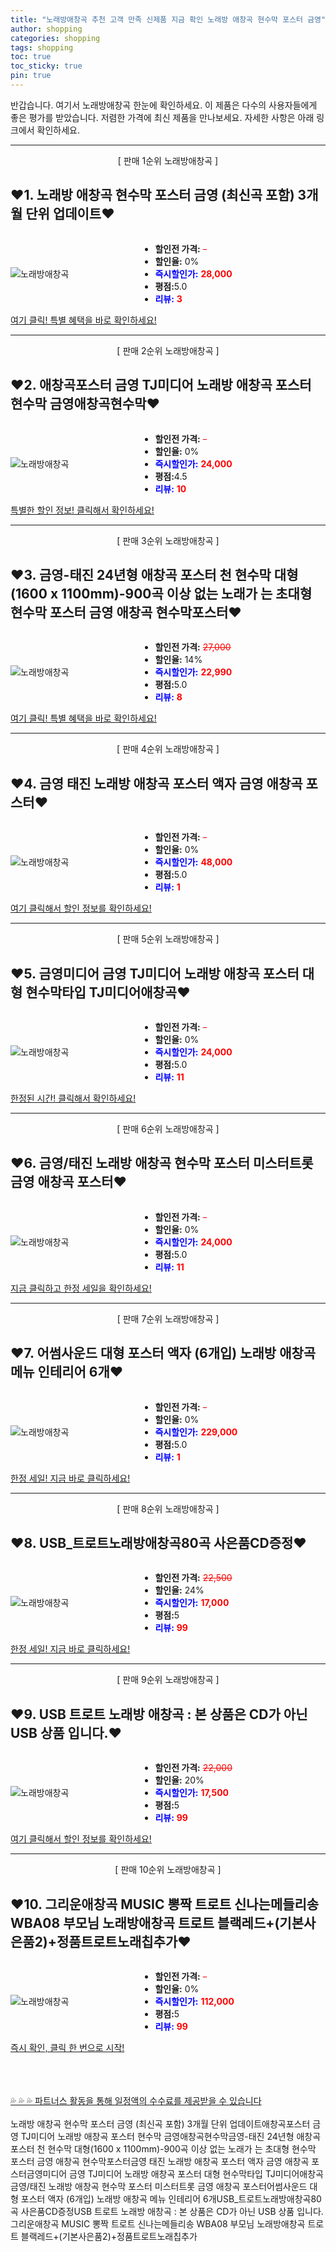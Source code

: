 ```yaml
---
title: "노래방애창곡 추천 고객 만족 신제품 지금 확인 노래방 애창곡 현수막 포스터 금영"
author: shopping
categories: shopping
tags: shopping
toc: true
toc_sticky: true
pin: true
---
```

반갑습니다. 여기서 노래방애창곡 한눈에 확인하세요. 이 제품은 다수의 사용자들에게 좋은 평가를 받았습니다. 저렴한 가격에 최신 제품을 만나보세요. 자세한 사항은 아래 링크에서 확인하세요.

---
<p class="toplist" style="margin: 0 auto; display: block; width: fit-content;">[ 판매 1순위 노래방애창곡 ]</p>

<h2><strong>❤️1. 노래방 애창곡 현수막 포스터 금영 (최신곡 포함) 3개월 단위 업데이트❤️</strong></h2>

<div style="display: flex; align-items: center;">
    <div style="flex: 0.4;">
        <img src="https://thumbnail7.coupangcdn.com/thumbnails/remote/230x230ex/image/vendor_inventory/cc69/12bc27e5f4667eea20d3e3ed788be46d4fd5bd07ff2ca252b5227078d40a.jpg" alt="노래방애창곡" style="max-width: 100%;">
    </div>
    <div style="flex: 0.6; margin-left: 10px;">
        <ul>
            <li><strong>할인전 가격:</strong> <del style="color: red;">-</del></li>
            <li><strong>할인율:</strong> 0%</li>
            <li><span style='color:blue'><strong>즉시할인가:</strong></span> <span style='color:red'><strong>28,000</strong></span></li>
            <li><strong>평점:</strong>5.0</li>
            <li><span style='color:blue'><strong>리뷰:</strong></span> <span style='color:red'><strong>3</strong></span></li>
        </ul>
    </div>
</div>
<div class="center">
    <a href="https://selin100587001.github.io?lptag=AF9450613&subid=githubio&pageKey=7370748437&traceid=V0-153&itemId=19012673418&vendorItemId=86127520424" class="myButton">
        여기 클릭! 특별 혜택을 바로 확인하세요!
    </a>
</div>


---
<p class="toplist" style="margin: 0 auto; display: block; width: fit-content;">[ 판매 2순위 노래방애창곡 ]</p>

<h2><strong>❤️2. 애창곡포스터 금영 TJ미디어 노래방 애창곡 포스터 현수막 금영애창곡현수막❤️</strong></h2>

<div style="display: flex; align-items: center;">
    <div style="flex: 0.4;">
        <img src="https://thumbnail7.coupangcdn.com/thumbnails/remote/230x230ex/image/vendor_inventory/images/2019/03/21/17/2/169eae87-d667-4e63-b24f-32ba822c3d68.jpg" alt="노래방애창곡" style="max-width: 100%;">
    </div>
    <div style="flex: 0.6; margin-left: 10px;">
        <ul>
            <li><strong>할인전 가격:</strong> <del style="color: red;">-</del></li>
            <li><strong>할인율:</strong> 0%</li>
            <li><span style='color:blue'><strong>즉시할인가:</strong></span> <span style='color:red'><strong>24,000</strong></span></li>
            <li><strong>평점:</strong>4.5</li>
            <li><span style='color:blue'><strong>리뷰:</strong></span> <span style='color:red'><strong>10</strong></span></li>
        </ul>
    </div>
</div>
<div class="center">
    <a href="https://selin100587001.github.io?lptag=AF9450613&subid=githubio&pageKey=200736464&traceid=V0-153&itemId=583870519&vendorItemId=4529120628" class="myButton">
        특별한 할인 정보! 클릭해서 확인하세요!
    </a>
</div>


---
<p class="toplist" style="margin: 0 auto; display: block; width: fit-content;">[ 판매 3순위 노래방애창곡 ]</p>

<h2><strong>❤️3. 금영-태진 24년형 애창곡 포스터 천 현수막 대형(1600 x 1100mm)-900곡 이상 없는 노래가 는 초대형 현수막 포스터 금영 애창곡 현수막포스터❤️</strong></h2>

<div style="display: flex; align-items: center;">
    <div style="flex: 0.4;">
        <img src="https://thumbnail7.coupangcdn.com/thumbnails/remote/230x230ex/image/vendor_inventory/3b48/244df1dab3d2cc0ee97b383b4d6b47c5fd826feaa15b1a1273fac9a6fae0.jpg" alt="노래방애창곡" style="max-width: 100%;">
    </div>
    <div style="flex: 0.6; margin-left: 10px;">
        <ul>
            <li><strong>할인전 가격:</strong> <del style="color: red;">27,000</del></li>
            <li><strong>할인율:</strong> 14%</li>
            <li><span style='color:blue'><strong>즉시할인가:</strong></span> <span style='color:red'><strong>22,990</strong></span></li>
            <li><strong>평점:</strong>5.0</li>
            <li><span style='color:blue'><strong>리뷰:</strong></span> <span style='color:red'><strong>8</strong></span></li>
        </ul>
    </div>
</div>
<div class="center">
    <a href="https://selin100587001.github.io?lptag=AF9450613&subid=githubio&pageKey=7677365524&traceid=V0-153&itemId=20496972614&vendorItemId=90199941785" class="myButton">
        여기 클릭! 특별 혜택을 바로 확인하세요!
    </a>
</div>


---
<p class="toplist" style="margin: 0 auto; display: block; width: fit-content;">[ 판매 4순위 노래방애창곡 ]</p>

<h2><strong>❤️4. 금영 태진 노래방 애창곡 포스터 액자 금영 애창곡 포스터❤️</strong></h2>

<div style="display: flex; align-items: center;">
    <div style="flex: 0.4;">
        <img src="https://thumbnail10.coupangcdn.com/thumbnails/remote/230x230ex/image/vendor_inventory/d9de/05e0307b623668c9e63125b79058a11b58d16c8f03baef456b56e4269a61.jpg" alt="노래방애창곡" style="max-width: 100%;">
    </div>
    <div style="flex: 0.6; margin-left: 10px;">
        <ul>
            <li><strong>할인전 가격:</strong> <del style="color: red;">-</del></li>
            <li><strong>할인율:</strong> 0%</li>
            <li><span style='color:blue'><strong>즉시할인가:</strong></span> <span style='color:red'><strong>48,000</strong></span></li>
            <li><strong>평점:</strong>5.0</li>
            <li><span style='color:blue'><strong>리뷰:</strong></span> <span style='color:red'><strong>1</strong></span></li>
        </ul>
    </div>
</div>
<div class="center">
    <a href="https://selin100587001.github.io?lptag=AF9450613&subid=githubio&pageKey=210699758&traceid=V0-153&itemId=628323452&vendorItemId=4690405494" class="myButton">
        여기 클릭해서 할인 정보를 확인하세요!
    </a>
</div>


---
<p class="toplist" style="margin: 0 auto; display: block; width: fit-content;">[ 판매 5순위 노래방애창곡 ]</p>

<h2><strong>❤️5. 금영미디어 금영 TJ미디어 노래방 애창곡 포스터 대형 현수막타입 TJ미디어애창곡❤️</strong></h2>

<div style="display: flex; align-items: center;">
    <div style="flex: 0.4;">
        <img src="https://thumbnail10.coupangcdn.com/thumbnails/remote/230x230ex/image/vendor_inventory/2994/48bf85753a7d2a243d55b6b6094a7584e6c67a71235d038323bfb8744dca.jpg" alt="노래방애창곡" style="max-width: 100%;">
    </div>
    <div style="flex: 0.6; margin-left: 10px;">
        <ul>
            <li><strong>할인전 가격:</strong> <del style="color: red;">-</del></li>
            <li><strong>할인율:</strong> 0%</li>
            <li><span style='color:blue'><strong>즉시할인가:</strong></span> <span style='color:red'><strong>24,000</strong></span></li>
            <li><strong>평점:</strong>5.0</li>
            <li><span style='color:blue'><strong>리뷰:</strong></span> <span style='color:red'><strong>11</strong></span></li>
        </ul>
    </div>
</div>
<div class="center">
    <a href="https://selin100587001.github.io?lptag=AF9450613&subid=githubio&pageKey=229454365&traceid=V0-153&itemId=727573360&vendorItemId=4840050563" class="myButton">
        한정된 시간! 클릭해서 확인하세요!
    </a>
</div>


---
<p class="toplist" style="margin: 0 auto; display: block; width: fit-content;">[ 판매 6순위 노래방애창곡 ]</p>

<h2><strong>❤️6. 금영/태진 노래방 애창곡 현수막 포스터 미스터트롯 금영 애창곡 포스터❤️</strong></h2>

<div style="display: flex; align-items: center;">
    <div style="flex: 0.4;">
        <img src="https://thumbnail8.coupangcdn.com/thumbnails/remote/230x230ex/image/vendor_inventory/74c9/dfc3f735dad409e5137a03e8e66edfe8fdb194d048f9dbdd240e374e8cbf.jpg" alt="노래방애창곡" style="max-width: 100%;">
    </div>
    <div style="flex: 0.6; margin-left: 10px;">
        <ul>
            <li><strong>할인전 가격:</strong> <del style="color: red;">-</del></li>
            <li><strong>할인율:</strong> 0%</li>
            <li><span style='color:blue'><strong>즉시할인가:</strong></span> <span style='color:red'><strong>24,000</strong></span></li>
            <li><strong>평점:</strong>5.0</li>
            <li><span style='color:blue'><strong>리뷰:</strong></span> <span style='color:red'><strong>11</strong></span></li>
        </ul>
    </div>
</div>
<div class="center">
    <a href="https://selin100587001.github.io?lptag=AF9450613&subid=githubio&pageKey=1858021093&traceid=V0-153&itemId=3158369301&vendorItemId=71145933723" class="myButton">
        지금 클릭하고 한정 세일을 확인하세요!
    </a>
</div>


---
<p class="toplist" style="margin: 0 auto; display: block; width: fit-content;">[ 판매 7순위 노래방애창곡 ]</p>

<h2><strong>❤️7. 어썸사운드 대형 포스터 액자 (6개입) 노래방 애창곡 메뉴 인테리어 6개❤️</strong></h2>

<div style="display: flex; align-items: center;">
    <div style="flex: 0.4;">
        <img src="https://thumbnail9.coupangcdn.com/thumbnails/remote/230x230ex/image/vendor_inventory/e43d/beb9f0fa6724a377950b468e9b71392118c898f98524d22b4b8f9c2df6a4.JPG" alt="노래방애창곡" style="max-width: 100%;">
    </div>
    <div style="flex: 0.6; margin-left: 10px;">
        <ul>
            <li><strong>할인전 가격:</strong> <del style="color: red;">-</del></li>
            <li><strong>할인율:</strong> 0%</li>
            <li><span style='color:blue'><strong>즉시할인가:</strong></span> <span style='color:red'><strong>229,000</strong></span></li>
            <li><strong>평점:</strong>5.0</li>
            <li><span style='color:blue'><strong>리뷰:</strong></span> <span style='color:red'><strong>1</strong></span></li>
        </ul>
    </div>
</div>
<div class="center">
    <a href="https://selin100587001.github.io?lptag=AF9450613&subid=githubio&pageKey=1083127340&traceid=V0-153&itemId=2036409487&vendorItemId=70035825591" class="myButton">
        한정 세일! 지금 바로 클릭하세요!
    </a>
</div>


---
<p class="toplist" style="margin: 0 auto; display: block; width: fit-content;">[ 판매 8순위 노래방애창곡 ]</p>

<h2><strong>❤️8. USB_트로트노래방애창곡80곡 사은품CD증정❤️</strong></h2>

<div style="display: flex; align-items: center;">
    <div style="flex: 0.4;">
        <img src="https://thumbnail6.coupangcdn.com/thumbnails/remote/230x230ex/image/vendor_inventory/images/2019/02/18/9/2/2bb252e7-1df9-41a1-9873-031ddcc93c79.jpg" alt="노래방애창곡" style="max-width: 100%;">
    </div>
    <div style="flex: 0.6; margin-left: 10px;">
        <ul>
            <li><strong>할인전 가격:</strong> <del style="color: red;">22,500</del></li>
            <li><strong>할인율:</strong> 24%</li>
            <li><span style='color:blue'><strong>즉시할인가:</strong></span> <span style='color:red'><strong>17,000</strong></span></li>
            <li><strong>평점:</strong>5</li>
            <li><span style='color:blue'><strong>리뷰:</strong></span> <span style='color:red'><strong>99</strong></span></li>
        </ul>
    </div>
</div>
<div class="center">
    <a href="https://selin100587001.github.io?lptag=AF9450613&subid=githubio&pageKey=272501437&traceid=V0-153&itemId=858065601&vendorItemId=5206478769" class="myButton">
        한정 세일! 지금 바로 클릭하세요!
    </a>
</div>


---
<p class="toplist" style="margin: 0 auto; display: block; width: fit-content;">[ 판매 9순위 노래방애창곡 ]</p>

<h2><strong>❤️9. USB 트로트 노래방 애창곡 : 본 상품은 CD가 아닌 USB 상품 입니다.❤️</strong></h2>

<div style="display: flex; align-items: center;">
    <div style="flex: 0.4;">
        <img src="https://thumbnail6.coupangcdn.com/thumbnails/remote/230x230ex/image/vendor_inventory/7ce1/ffeda8ffd9960b5672f34483e0a42281b12eb4a2d841a8bf658d4dd20e24.png" alt="노래방애창곡" style="max-width: 100%;">
    </div>
    <div style="flex: 0.6; margin-left: 10px;">
        <ul>
            <li><strong>할인전 가격:</strong> <del style="color: red;">22,000</del></li>
            <li><strong>할인율:</strong> 20%</li>
            <li><span style='color:blue'><strong>즉시할인가:</strong></span> <span style='color:red'><strong>17,500</strong></span></li>
            <li><strong>평점:</strong>5</li>
            <li><span style='color:blue'><strong>리뷰:</strong></span> <span style='color:red'><strong>99</strong></span></li>
        </ul>
    </div>
</div>
<div class="center">
    <a href="https://selin100587001.github.io?lptag=AF9450613&subid=githubio&pageKey=7883936629&traceid=V0-153&itemId=21567542076&vendorItemId=88619417600" class="myButton">
        여기 클릭해서 할인 정보를 확인하세요!
    </a>
</div>


---
<p class="toplist" style="margin: 0 auto; display: block; width: fit-content;">[ 판매 10순위 노래방애창곡 ]</p>

<h2><strong>❤️10. 그리운애창곡 MUSIC 뽕짝 트로트 신나는메들리송 WBA08 부모님 노래방애창곡 트로트 블랙레드+(기본사은품2)+정품트로트노래칩추가❤️</strong></h2>

<div style="display: flex; align-items: center;">
    <div style="flex: 0.4;">
        <img src="https://thumbnail6.coupangcdn.com/thumbnails/remote/230x230ex/image/vendor_inventory/25e2/34bed1208efbf27624c2541a9c55529add8e9b23fa7bd2021dd851786346.jpg" alt="노래방애창곡" style="max-width: 100%;">
    </div>
    <div style="flex: 0.6; margin-left: 10px;">
        <ul>
            <li><strong>할인전 가격:</strong> <del style="color: red;">-</del></li>
            <li><strong>할인율:</strong> 0%</li>
            <li><span style='color:blue'><strong>즉시할인가:</strong></span> <span style='color:red'><strong>112,000</strong></span></li>
            <li><strong>평점:</strong>5</li>
            <li><span style='color:blue'><strong>리뷰:</strong></span> <span style='color:red'><strong>99</strong></span></li>
        </ul>
    </div>
</div>
<div class="center">
    <a href="https://selin100587001.github.io?lptag=AF9450613&subid=githubio&pageKey=6074199134&traceid=V0-153&itemId=11227930322&vendorItemId=78505282002" class="myButton">
        즉시 확인, 클릭 한 번으로 시작!
    </a>
</div>

<br><br><br>[💦 💦 💦 파트너스 활동을 통해 일정액의 수수료를 제공받을 수 있습니다](https://link.coupang.com/a/bcpT2c)<br><br>노래방 애창곡 현수막 포스터 금영 (최신곡 포함) 3개월 단위 업데이트애창곡포스터 금영 TJ미디어 노래방 애창곡 포스터 현수막 금영애창곡현수막금영-태진 24년형 애창곡 포스터 천 현수막 대형(1600 x 1100mm)-900곡 이상 없는 노래가 는 초대형 현수막 포스터 금영 애창곡 현수막포스터금영 태진 노래방 애창곡 포스터 액자 금영 애창곡 포스터금영미디어 금영 TJ미디어 노래방 애창곡 포스터 대형 현수막타입 TJ미디어애창곡금영/태진 노래방 애창곡 현수막 포스터 미스터트롯 금영 애창곡 포스터어썸사운드 대형 포스터 액자 (6개입) 노래방 애창곡 메뉴 인테리어 6개USB_트로트노래방애창곡80곡 사은품CD증정USB 트로트 노래방 애창곡 : 본 상품은 CD가 아닌 USB 상품 입니다.그리운애창곡 MUSIC 뽕짝 트로트 신나는메들리송 WBA08 부모님 노래방애창곡 트로트 블랙레드+(기본사은품2)+정품트로트노래칩추가